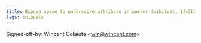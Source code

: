 ```yaml
---
title: Expose space_to_underscore attribute in parser (wikitext, 1fc5b8b)
tags: snippets
---
```


Signed-off-by: Wincent Colaiuta &lt;win@wincent.com&gt;
